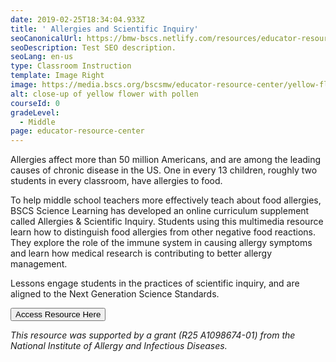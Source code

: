 ```yaml
---
date: 2019-02-25T18:34:04.933Z
title: ' Allergies and Scientific Inquiry'
seoCanonicalUrl: https://bmw-bscs.netlify.com/resources/educator-resource-center/allergies-and-scientific-inquiry
seoDescription: Test SEO description.
seoLang: en-us
type: Classroom Instruction
template: Image Right
image: https://media.bscs.org/bscsmw/educator-resource-center/yellow-flower.jpg
alt: close-up of yellow flower with pollen
courseId: 0
gradeLevel:
  - Middle
page: educator-resource-center
---
```

Allergies affect more than 50 million Americans, and are among the leading causes of chronic disease in the US. One in every 13 children, roughly two students in every classroom, have allergies to food.  

To help middle school teachers more effectively teach about food allergies, BSCS Science Learning has developed an online curriculum supplement called Allergies & Scientific Inquiry. Students using this multimedia resource learn how to distinguish food allergies from other negative food reactions. They explore the role of the immune system in causing allergy symptoms and learn how medical research is contributing to better allergy management. 

Lessons engage students in the practices of scientific inquiry, and are aligned to the Next Generation Science Standards.  

<a href="http://allergies.bscs.org/" target="_blank" rel="noopener noreferrer"><button class="btn btn-outline-secondary">Access Resource Here</button></a>

_This resource was supported by a grant (R25 A1098674-01) from the National Institute of Allergy and Infectious Diseases._
